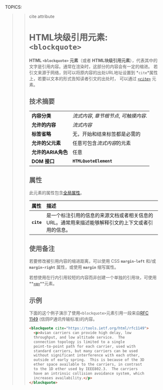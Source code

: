 TOPICS: <blockquote>
        <blockquote> cite attribute

# HTML块级引用元素: `<blockquote>`

**HTML `<blockquote>` 元素**（或者 **HTML块级引用元素**），代表其中的文字是引用内容。通常在渲染时，这部分的内容会有一定的缩进。
若引文来源于网络，则可以将原内容的出处URL地址设置到 *`cite`*属性上，若要以文本的形式告知读者引文的出处时，
可以通过 *[`<cite>`](/zh-hans/webfrontend/<cite>)* 元素。

## 技术摘要

|  |  |
| :-- | :-- |
| **内容分类** | *流式内容*, *章节根节点*, *可触摸内容*.|
| **允许的内容** | *流式内容* |
| **标签省略** | 无，开始和结束标签都是必需的 |
| **允许的父元素** | 任意可包含*流式内容*的元素 |
| **允许的ARIA角色** | 任意 |
| **DOM 接口** | **`HTMLQuoteElement`** |

## 属性

此元素的属性包含[全局属性](/zh-hans/webfrontend/HTML_Global_Attributes)。

| 属性 | 描述 |
| :-- | :-- |
| **`cite`** | 是一个标注引用的信息的来源文档或者相关信息的URL。通常用来描述能够解释引文的上下文或者引用的信息。|

## 使用备注

若要修改被引用内容的缩进距离，可以使用 CSS **`margin-left`** 和/或 **`margin-right`** 属性，或使用 **`margin`** 缩写属性。

若想使用在行内引用较短的内容而非创建一个单独的引用块，可使用 **[`<q>`](/zh-hans/webfrontend/<q>)**元素。

## 示例

下面的这个例子演示了使用`<blockquote>`元素引用一段来自[RFC 1149](https://tools.ietf.org/html/rfc1149) (信鸽IP通讯传输标准)的内容。

```html
<blockquote cite="https://tools.ietf.org/html/rfc1149">
  <p>Avian carriers can provide high delay, low
  throughput, and low altitude service.  The
  connection topology is limited to a single
  point-to-point path for each carrier, used with
  standard carriers, but many carriers can be used
  without significant interference with each other,
  outside of early spring.  This is because of the 3D
  ether space available to the carriers, in contrast
  to the 1D ether used by IEEE802.3.  The carriers
  have an intrinsic collision avoidance system, which
  increases availability.</p>
</blockquote>
```

